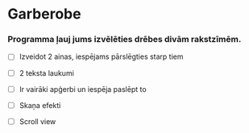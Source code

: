 # Garberobe
### Programma ļauj jums izvēlēties drēbes divām rakstzīmēm.
- [ ] Izveidot 2 ainas, iespējams pārslēgties starp tiem
- [ ] 2 teksta laukumi
- [ ] Ir vairāki apģerbi un iespēja paslēpt to
- [ ] Skaņa efekti
- [ ] Scroll view
      
